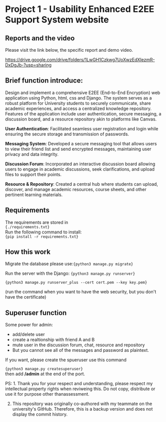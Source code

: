 # Project 1 - Usability Enhanced E2EE Support System website

## Reports and the video
Please visit the link below, the specific report and demo video.  

https://drive.google.com/drive/folders/1LwGH1Czkwg7UoXwzEdXIezmR-DxDgJb-?usp=sharing  


## Brief function introduce:  

Design and implement a comprehensive E2EE (End-to-End Encryption) web application using Python, html, css and Django. The system serves as a robust platform for University students to securely communicate, share academic experiences, and access a centralized knowledge repository. Features of the application include user authentication, secure messaging, a discussion board, and a resource repository akin to platforms like Canvas. 

**User Authentication**: Facilitated seamless user registration and login while ensuring the secure storage and transmission of passwords.  

**Messaging System**: Developed a secure messaging tool that allows users to view their friend list and send encrypted messages, maintaining user privacy and data integrity.  

**Discussion Forum**: Incorporated an interactive discussion board allowing users to engage in academic discussions, seek clarifications, and upload files to support their points.  

**Resource & Repository**: Created a central hub where students can upload, discover, and manage academic resources, course sheets, and other pertinent learning materials.


## Requirements
The requirements are stored in  
```{./requirements.txt}```  
Run the following command to install:  
```{pip install -r requirements.txt}```

## How this work
Migrate the database please use:```{python3 manage.py migrate}```  

Run the server with the Django: ```{python3 manage.py runserver}```  

```{python3 manage.py runserver_plus --cert cert.pem --key key.pem}```  

(run the command when you want to have the web security, but you don't have the certificate)

## Superuser function
Some power for admin:
- add/delete user
- create a realtionship with friend A and B
- mute user in the discussion forum, chat, resource and repository
- But you cannot see all of the messages and password as plaintext. 

If you want, please create the spueruser use this command  

```{python3 manage.py createsuperuser}```  
then add **/admin** at the end of the port. 

PS: 1. Thank you for your respect and understanding, please respect my intellectual property rights when reviweing this. Do not copy, distribute or use it for purpose other thanassessment.  

2. This repository was originally co-authored with my teammate on the university's GitHub. Therefore, this is a backup version and does not display the commit history.


